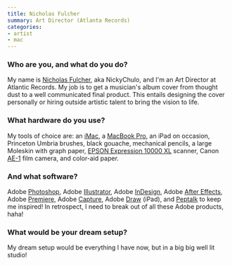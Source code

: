 ```yaml
---
title: Nicholas Fulcher
summary: Art Director (Atlanta Records) 
categories:
- artist
- mac
---
```


### Who are you, and what do you do?

My name is [Nicholas Fulcher](http://www.nickychulo.com/ "Nicholas' website."), aka NickyChulo, and I'm an Art Director at Atlantic Records. My job is to get a musician's album cover from thought dust to a well communicated final product. This entails designing the cover personally or hiring outside artistic talent to bring the vision to life.

### What hardware do you use?

My tools of choice are: an [iMac][], a [MacBook Pro][macbook-pro], an iPad on occasion, Princeton Umbria brushes, black gouache, mechanical pencils, a large Moleskin with graph paper, [EPSON Expression 10000 XL][expression-10000xl] scanner, Canon [AE-1][] film camera, and color-aid paper.

### And what software?

Adobe [Photoshop][], Adobe [Illustrator][], Adobe [InDesign][], Adobe [After Effects][after-effects], Adobe [Premiere][], Adobe [Capture][capture-ios], Adobe [Draw][illustrator-draw-ios] (iPad), and [Peptalk][peptalk-ios] to keep me inspired! In retrospect, I need to break out of all these Adobe products, haha!
 
### What would be your dream setup?

My dream setup would be everything I have now, but in a big big well lit studio!

[ae-1]: https://en.wikipedia.org/wiki/Canon_AE-1 "A 35mm film camera."
[expression-10000xl]: https://www.amazon.com/Epson-Expression-10000XL-Wide-Format-Graphic/dp/B0002LC9TC "A very powerful scanner."
[imac]: https://www.apple.com/imac/ "An all-in-one computer."
[macbook-pro]: https://www.apple.com/macbook-pro/ "A laptop."
[after-effects]: https://www.adobe.com/products/aftereffects.html "Motion graphics and video editing software."
[capture-ios]: https://itunes.apple.com/us/app/adobe-capture/id1040200189 "A vector image app."
[illustrator-draw-ios]: https://itunes.apple.com/au/app/adobe-illustrator-draw-scalable/id911156590 "A vector drawing app."
[illustrator]: https://www.adobe.com/products/illustrator.html "A vector graphics editor."
[indesign]: https://www.adobe.com/products/indesign.html "A desktop/web publishing application."
[peptalk-ios]: https://itunes.apple.com/us/app/peptalk-motivation/id976885594 "A motivation app."
[photoshop]: https://www.adobe.com/products/photoshop.html "A bitmap image editor."
[premiere]: https://www.adobe.com/products/premiere.html "A video editing suite."
